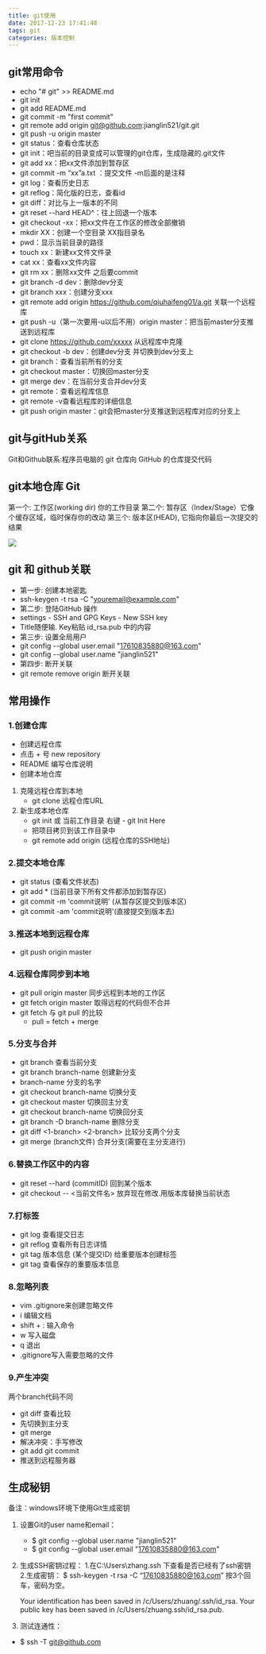 ```yaml
---
title: git使用
date: 2017-12-23 17:41:48 
tags: git
categories: 版本控制
---
```


## git常用命令
- echo "# git" >> README.md
- git init
- git add README.md
- git commit -m "first commit"
- git remote add origin git@github.com:jianglin521/git.git
- git push -u origin master
- git status：查看仓库状态
- git init：吧当前的目录变成可以管理的git仓库，生成隐藏的.git文件
- git add xx：把xx文件添加到暂存区
- git commit -m “xx”a.txt ：提交文件 -m后面的是注释
- git log：查看历史日志
- git reflog：简化版的日志，查看id
- git diff：对比与上一版本的不同
- git reset --hard HEAD^：往上回退一个版本
- git checkout -xx：把xx文件在工作区的修改全部撤销
- mkdir XX：创建一个空目录 XX指目录名
- pwd：显示当前目录的路径
- touch xx：新建xx文件文件录
- cat xx：查看xx文件内容
- git rm xx：删除xx文件 之后要commit
- git branch -d dev：删除dev分支
- git branch xxx：创建分支xxx
- git remote add origin https://github.com/qiuhaifeng01/a.git 关联一个远程库
- git push -u（第一次要用-u以后不用）origin master：把当前master分支推送到远程库
- git clone https://github.com/xxxxx   从远程库中克隆
- git checkout -b dev：创建dev分支 并切换到dev分支上
- git branch：查看当前所有的分支
- git checkout master：切换回master分支
- git merge dev：在当前分支合并dev分支
- git remote：查看远程库信息
- git remote -v查看远程库的详细信息
- git push origin master：git会把master分支推送到远程库对应的分支上

## git与gitHub关系
 Git和Github联系:程序员电脑的 git 仓库向 GitHub 的仓库提交代码

## git本地仓库 Git
第一个: 工作区(working dir) 你的工作目录
第二个: 暂存区（Index/Stage）它像个缓存区域，临时保存你的改动
第三个: 版本区(HEAD), 它指向你最后一次提交的结果

![](http://i.imgur.com/w6IhcMa.jpg)

## git 和 github关联
- 第一步: 创建本地密匙
 - ssh-keygen -t rsa -C "youremail@example.com"
- 第二步: 登陆GitHub 操作
 - settings - SSH and GPG Keys - New SSH key
 - Title随便输. Key粘贴 id_rsa.pub 中的内容
- 第三步: 设置全局用户
 - git config --global user.email "17610835880@163.com"
 - git config --global user.name "jianglin521"
- 第四步:  断开关联
 - git remote remove origin 断开关联 

## 常用操作
### 1.创建仓库
- 创建远程仓库
 - 点击 + 号  new repository
 - README  编写仓库说明
- 创建本地仓库
 1. 克隆远程仓库到本地 
	 - git clone 远程仓库URL
 2. 新生成本地仓库
	 - git init 或 当前工作目录 右键 - git Init Here
	 - 把项目拷贝到该工作目录中
	 - git remote add origin (远程仓库的SSH地址)

### 2.提交本地仓库
- git status (查看文件状态)
- git add * (当前目录下所有文件都添加到暂存区)
- git commit -m 'commit说明'  (从暂存区提交到版本区)
- git commit -am 'commit说明'(直接提交到版本去)

### 3.推送本地到远程仓库
- git push origin master

### 4.远程仓库同步到本地
- git pull origin master 同步远程到本地的工作区
- git fetch origin master 取得远程的代码但不合并
- git fetch 与 git pull 的比较
	- pull = fetch + merge

### 5.分支与合并
- git branch 查看当前分支
- git branch branch-name  创建新分支
 - branch-name 分支的名字
- git checkout  branch-name 切换分支	
- git checkout master 切换回主分支
- git checkout  branch-name  切换回分支
- git branch -D  branch-name  删除分支
- git diff <1-branch> <2-branch> 比较分支两个分支
- git merge (branch文件) 合并分支(需要在主分支进行)

### 6.替换工作区中的内容
- git reset --hard (commitID) 回到某个版本
- git checkout -- <当前文件名> 放弃现在修改.用版本库替换当前状态

### 7.打标签
- git log 查看提交日志
- git reflog 查看所有日志详情
- git tag 版本信息 (某个提交ID) 给重要版本创建标签
- git tag 查看保存的重要版本信息

### 8.忽略列表
- vim .gitignore来创建忽略文件
- i 编辑文档
- shift + :  输入命令
- w 写入磁盘
- q 退出
- .gitignore写入需要忽略的文件

### 9.产生冲突
两个branch代码不同
- git diff  查看比较
- 先切换到主分支
- git merge <branch>
- 解决冲突：手写修改
- git add    git commit
- 推送到远程服务器

## 生成秘钥
备注：windows环境下使用Git生成密钥
1. 设置Git的user name和email：
	- $ git config --global user.name "jianglin521"
	- $ git config --global user.email "17610835880@163.com"
	
2. 生成SSH密钥过程：
1.在C:\Users\zhang\.ssh 下查看是否已经有了ssh密钥
2.生成密钥：
$ ssh-keygen -t rsa -C “17610835880@163.com”
按3个回车，密码为空。

	Your identification has been saved in /c/Users/zhuang/.ssh/id_rsa.
	Your public key has been saved in /c/Users/zhuang.ssh/id_rsa.pub.
	
3. 测试连通性：
- $ ssh  -T  git@github.com




 


